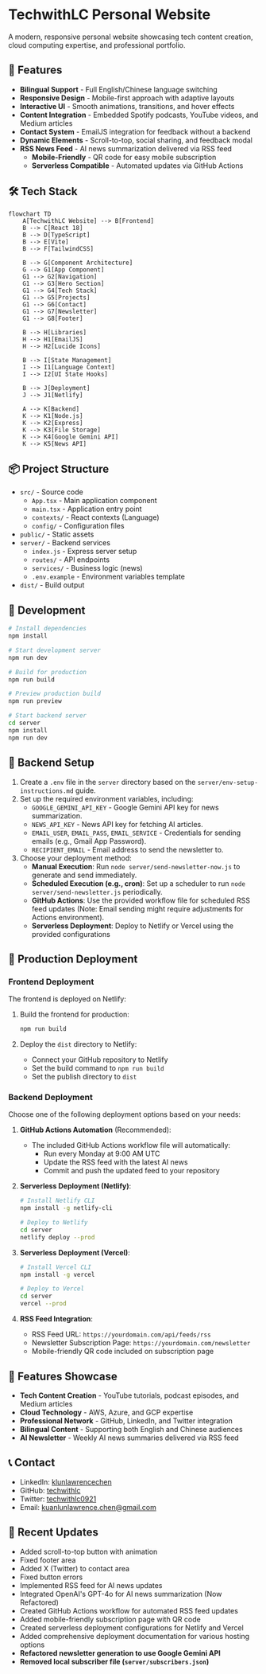 # TechwithLC Personal Website

A modern, responsive personal website showcasing tech content creation, cloud computing expertise, and professional portfolio.

## 🚀 Features

- **Bilingual Support** - Full English/Chinese language switching
- **Responsive Design** - Mobile-first approach with adaptive layouts
- **Interactive UI** - Smooth animations, transitions, and hover effects
- **Content Integration** - Embedded Spotify podcasts, YouTube videos, and Medium articles
- **Contact System** - EmailJS integration for feedback without a backend
- **Dynamic Elements** - Scroll-to-top, social sharing, and feedback modal
- **RSS News Feed** - AI news summarization delivered via RSS feed
  - **Mobile-Friendly** - QR code for easy mobile subscription
  - **Serverless Compatible** - Automated updates via GitHub Actions

## 🛠️ Tech Stack

```mermaid
flowchart TD
    A[TechwithLC Website] --> B[Frontend]
    B --> C[React 18]
    B --> D[TypeScript]
    B --> E[Vite]
    B --> F[TailwindCSS]
    
    B --> G[Component Architecture]
    G --> G1[App Component]
    G1 --> G2[Navigation]
    G1 --> G3[Hero Section]
    G1 --> G4[Tech Stack]
    G1 --> G5[Projects]
    G1 --> G6[Contact]
    G1 --> G7[Newsletter]
    G1 --> G8[Footer]
    
    B --> H[Libraries]
    H --> H1[EmailJS]
    H --> H2[Lucide Icons]
    
    B --> I[State Management]
    I --> I1[Language Context]
    I --> I2[UI State Hooks]
    
    B --> J[Deployment]
    J --> J1[Netlify]
    
    A --> K[Backend]
    K --> K1[Node.js]
    K --> K2[Express]
    K --> K3[File Storage]
    K --> K4[Google Gemini API]
    K --> K5[News API]
```

## 📦 Project Structure

- `src/` - Source code
  - `App.tsx` - Main application component
  - `main.tsx` - Application entry point
  - `contexts/` - React contexts (Language)
  - `config/` - Configuration files
- `public/` - Static assets
- `server/` - Backend services
  - `index.js` - Express server setup
  - `routes/` - API endpoints
  - `services/` - Business logic (news)
  - `.env.example` - Environment variables template
- `dist/` - Build output

## 🔧 Development

```bash
# Install dependencies
npm install

# Start development server
npm run dev

# Build for production
npm run build

# Preview production build
npm run preview

# Start backend server
cd server
npm install
npm run dev
```

## 🔧 Backend Setup

1. Create a `.env` file in the `server` directory based on the `server/env-setup-instructions.md` guide.
2. Set up the required environment variables, including:
   - `GOOGLE_GEMINI_API_KEY` - Google Gemini API key for news summarization.
   - `NEWS_API_KEY` - News API key for fetching AI articles.
   - `EMAIL_USER`, `EMAIL_PASS`, `EMAIL_SERVICE` - Credentials for sending emails (e.g., Gmail App Password).
   - `RECIPIENT_EMAIL` - Email address to send the newsletter to.
3. Choose your deployment method:
   - **Manual Execution**: Run `node server/send-newsletter-now.js` to generate and send immediately.
   - **Scheduled Execution (e.g., cron)**: Set up a scheduler to run `node server/send-newsletter.js` periodically.
   - **GitHub Actions**: Use the provided workflow file for scheduled RSS feed updates (Note: Email sending might require adjustments for Actions environment).
   - **Serverless Deployment**: Deploy to Netlify or Vercel using the provided configurations

## 🚀 Production Deployment

### Frontend Deployment

The frontend is deployed on Netlify:

1. Build the frontend for production:
   ```bash
   npm run build
   ```

2. Deploy the `dist` directory to Netlify:
   - Connect your GitHub repository to Netlify
   - Set the build command to `npm run build`
   - Set the publish directory to `dist`

### Backend Deployment

Choose one of the following deployment options based on your needs:

1. **GitHub Actions Automation** (Recommended):
   - The included GitHub Actions workflow file will automatically:
     - Run every Monday at 9:00 AM UTC
     - Update the RSS feed with the latest AI news
     - Commit and push the updated feed to your repository

2. **Serverless Deployment (Netlify)**:
   ```bash
   # Install Netlify CLI
   npm install -g netlify-cli
   
   # Deploy to Netlify
   cd server
   netlify deploy --prod
   ```

3. **Serverless Deployment (Vercel)**:
   ```bash
   # Install Vercel CLI
   npm install -g vercel
   
   # Deploy to Vercel
   cd server
   vercel --prod
   ```

4. **RSS Feed Integration**:
   - RSS Feed URL: `https://yourdomain.com/api/feeds/rss`
   - Newsletter Subscription Page: `https://yourdomain.com/newsletter`
   - Mobile-friendly QR code included on subscription page

## 📱 Features Showcase

- **Tech Content Creation** - YouTube tutorials, podcast episodes, and Medium articles
- **Cloud Technology** - AWS, Azure, and GCP expertise
- **Professional Network** - GitHub, LinkedIn, and Twitter integration
- **Bilingual Content** - Supporting both English and Chinese audiences
- **AI Newsletter** - Weekly AI news summaries delivered via RSS feed

## 📞 Contact

- LinkedIn: [klunlawrencechen](https://www.linkedin.com/in/klunlawrencechen/)
- GitHub: [techwithlc](https://github.com/techwithlc)
- Twitter: [techwithlc0921](https://x.com/techwithlc0921)
- Email: kuanlunlawrence.chen@gmail.com

## 🌟 Recent Updates

- Added scroll-to-top button with animation
- Fixed footer area
- Added X (Twitter) to contact area
- Fixed button errors
- Implemented RSS feed for AI news updates
- Integrated OpenAI's GPT-4o for AI news summarization (Now Refactored)
- Created GitHub Actions workflow for automated RSS feed updates
- Added mobile-friendly subscription page with QR code
- Created serverless deployment configurations for Netlify and Vercel
- Added comprehensive deployment documentation for various hosting options
- **Refactored newsletter generation to use Google Gemini API**
- **Removed local subscriber file (`server/subscribers.json`)**
